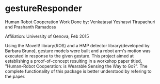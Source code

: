 # gestureResponder
Human Robot Cooperation
Work Done by: Venkatasai Yeshasvi Tirupachuri and Prashanth Ramadoss

Affiliation: University of Genova, Feb 2015

Using the MoveIt! library(ROS) and a HMP detector library(developed by Barbara Bruno),
gesture models were built and a robot arm's motion was executed in response to the given gesture.
This project aimed at establishing a proof-of-concept resulting in a workshop paper titled,
"Human-Robot Cooperation: is Wearable Sensing the Way to Go?". The complete functionality of this package is better understood by refering to the paper.
